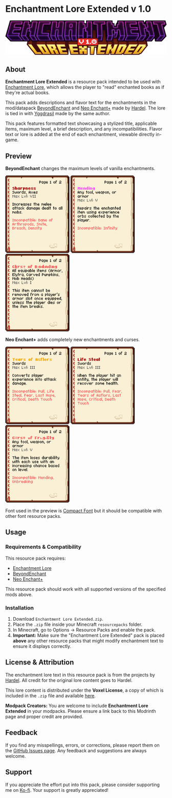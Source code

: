 # Enchantment Lore Extended v 1.0
![cover.png](cover.png)

## About
**Enchantment Lore Extended** is a resource pack intended to be used with [Enchantment Lore](https://modrinth.com/mod/enchantment-lore), which allows the player to "read" enchanted books as if they're actual books.

This pack adds descriptions and flavor text for the enchantments in the mod/datapack [BeyondEnchant](https://modrinth.com/datapack/beyondenchant) and [Neo Enchant+](https://modrinth.com/datapack/neoenchant) made by [Hardel](https://modrinth.com/user/Hardel-DW). The lore is tied in with [Yggdrasil](https://modrinth.com/datapack/yggdrasil-structure) made by the same author.

This pack features formatted text showcasing a stylized title, applicable items, maximum level, a brief description, and any incompatibilities. Flavor text or lore is added at the end of each enchantment, viewable directly in-game.

## Preview
**BeyondEnchant** changes the maximum levels of vanilla enchantments.

![Sharpness](preview/BE_1.png)
![Mending](preview/BE_2.png)
![Curse of Binding](preview/BE_3.png)

**Neo Enchant+** adds completely new enchantments and curses.

![Tears of Asflors](preview/NE_1.png)
![Life Steal](preview/NE_2.png)
![Curse of Fragility](preview/NE_3.png)

Font used in the preview is [Compact Font](https://modrinth.com/resourcepack/compact-font) but it should be compatible with other font resource packs.

## Usage
### Requirements & Compatibility
This resource pack requires:
-   [Enchantment Lore](https://modrinth.com/mod/enchantment-lore)
-   [BeyondEnchant](https://modrinth.com/datapack/beyondenchant)
-   [Neo Enchant+](https://modrinth.com/datapack/neoenchant)

This resource pack should work with all supported versions of the specified mods above.

### Installation
1.  Download `Enchantment Lore Extended.zip`.
2.  Place the `.zip` file inside your Minecraft `resourcepacks` folder.
3.  In Minecraft, go to Options -> Resource Packs and enable the pack.
4.  **Important:** Make sure the "Enchantment Lore Extended" pack is placed **above** any other resource packs that might modify enchantment text to ensure it displays correctly.

## License & Attribution
The enchantment lore text in this resource pack is from the projects by [Hardel](https://modrinth.com/user/Hardel-DW). All credit for the original lore content goes to Hardel.

This lore content is distributed under the **Voxel License**, a copy of which is included in the `.zip` file and available [here](https://raw.githubusercontent.com/Hardel-DW/NeoEnchant/refs/heads/main/LICENSE).

**Modpack Creators:** You are welcome to include **Enchantment Lore Extended** in your modpacks. Please ensure a link back to this Modrinth page and proper credit are provided.

## Feedback
If you find any misspellings, errors, or corrections, please report them on the [GitHub Issues page](https://github.com/mult1v4c/Enchantment-Lore-Extended/issues). Any feedback and suggestions are always welcome.

## Support
If you appreciate the effort put into this pack, please consider supporting me on [Ko-fi](https://ko-fi.com/mult1v4c). Your support is greatly appreciated!